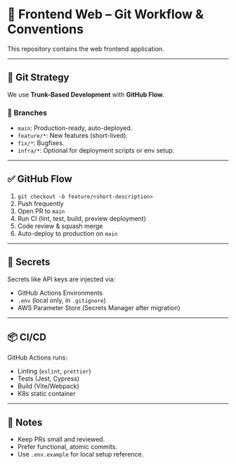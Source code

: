 # 🧩 Frontend Web – Git Workflow & Conventions

This repository contains the web frontend application.

---

## 🚀 Git Strategy

We use **Trunk-Based Development** with **GitHub Flow**.

### 📌 Branches
- `main`: Production-ready, auto-deployed.
- `feature/*`: New features (short-lived).
- `fix/*`: Bugfixes.
- `infra/*`: Optional for deployment scripts or env setup.

---

## ✅ GitHub Flow

1. `git checkout -b feature/<short-description>`
2. Push frequently
3. Open PR to `main`
4. Run CI (lint, test, build, preview deployment)
5. Code review & squash merge
6. Auto-deploy to production on `main`

---

## 🔐 Secrets

Secrets like API keys are injected via:
- GitHub Actions Environments
- `.env` (local only, in `.gitignore`)
- AWS Parameter Store (Secrets Manager after migration)

---

## 📦 CI/CD

GitHub Actions runs:
- Linting (`eslint`, `prettier`)
- Tests (Jest, Cypress)
- Build (Vite/Webpack)
- K8s static container

---

## 🧠 Notes

- Keep PRs small and reviewed.
- Prefer functional, atomic commits.
- Use `.env.example` for local setup reference.
